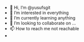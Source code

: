 - 👋 Hi, I’m @yusufsgit
- 👀 I’m interested in everything 
- 🌱 I’m currently learning anything
- 💞️ I’m looking to collaborate on ...
- 📫 How to reach me not reachable
- 

<!---
yusufsgit/yusufsgit is a ✨ special ✨ repository because its `README.md` (this file) appears on your GitHub profile.
You can click the Preview link to take a look at your changes.
--->
